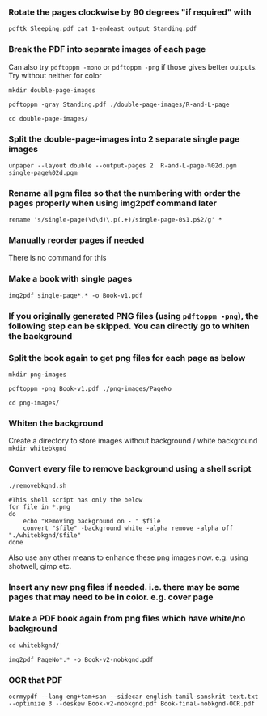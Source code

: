 ### Rotate the pages clockwise by 90 degrees "if required" with
`pdftk Sleeping.pdf cat 1-endeast output Standing.pdf`

### Break the PDF into separate images of each page
Can also try `pdftoppm -mono` or `pdftoppm -png` if those gives better outputs. Try without neither for color

`mkdir double-page-images`

`pdftoppm -gray Standing.pdf ./double-page-images/R-and-L-page`

`cd double-page-images/`
 
### Split the double-page-images into 2 separate single page images
`unpaper --layout double --output-pages 2  R-and-L-page-%02d.pgm single-page%02d.pgm`
 
### Rename all pgm files so that the numbering with order the pages properly when using img2pdf command later
`rename 's/single-page(\d\d)\.p(.+)/single-page-0$1.p$2/g' *`

### Manually reorder pages if needed
There is no command for this
  
### Make a book with single pages
`img2pdf single-page*.* -o Book-v1.pdf`


### If you originally generated PNG files (using `pdftoppm -png`), the following step can be skipped. You can directly go to whiten the background
 
### Split the book again to get png files for each page as below
`mkdir png-images`

`pdftoppm -png Book-v1.pdf ./png-images/PageNo`

`cd png-images/`

### Whiten the background
Create a directory to store images without background / white background 
`mkdir whitebkgnd`
 
### Convert every file to remove background using a shell script
`./removebkgnd.sh`

```
#This shell script has only the below
for file in *.png
do
    echo "Removing background on - " $file
    convert "$file" -background white -alpha remove -alpha off "./whitebkgnd/$file"
done
```
Also use any other means to enhance these png images now. e.g. using shotwell, gimp etc.

### Insert any new png files if needed. i.e. there may be some pages that may need to be in color. e.g. cover page
### Make a PDF book again from png files which have white/no background
`cd whitebkgnd/`

`img2pdf PageNo*.* -o Book-v2-nobkgnd.pdf`

### OCR that PDF 
`ocrmypdf --lang eng+tam+san --sidecar english-tamil-sanskrit-text.txt --optimize 3 --deskew Book-v2-nobkgnd.pdf Book-final-nobkgnd-OCR.pdf`
